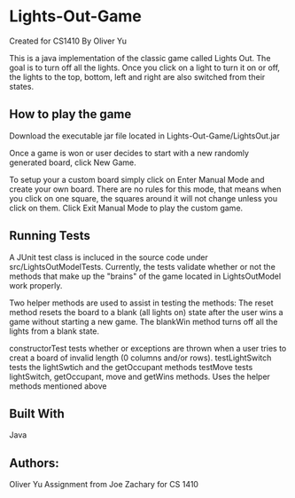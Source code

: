 # Lights-Out-Game

Created for CS1410 By Oliver Yu

This is a java implementation of the classic game called Lights Out. The goal is to turn off all the lights. Once you click on a light to turn it on or off, the lights to the top, bottom, left and right are also switched from their states. 

## How to play the game

Download the executable jar file located in Lights-Out-Game/LightsOut.jar

Once a game is won or user decides to start with a new randomly generated board, click New Game.

To setup your a custom board simply click on Enter Manual Mode and create your own board. There are no rules for this mode, that means when you click on one square, the squares around it will not change unless you click on them. Click Exit Manual Mode to play the custom game.

## Running Tests

A JUnit test class is incluced in the source code under src/LightsOutModelTests. Currently, the tests validate whether or not the methods that make up the "brains" of the game located in LightsOutModel work properly.

Two helper methods are used to assist in testing the methods: 
The reset method resets the board to a blank (all lights on) state after the user wins a game without starting a new game. 
The blankWin method turns off all the lights from a blank state.

constructorTest tests whether or exceptions are thrown when a user tries to creat a board of invalid length (0 columns and/or rows).
testLightSwitch tests the lightSwtich and the getOccupant methods
testMove tests lightSwitch, getOccupant, move and getWins methods. Uses the helper methods mentioned above

## Built With

Java


## Authors:

Oliver Yu
Assignment from Joe Zachary for CS 1410
